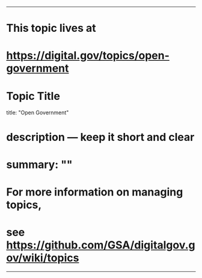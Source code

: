 
---
# This topic lives at
# https://digital.gov/topics/open-government

# Topic Title
title: "Open Government"

# description — keep it short and clear
# summary: ""


# For more information on managing topics,
# see https://github.com/GSA/digitalgov.gov/wiki/topics
---